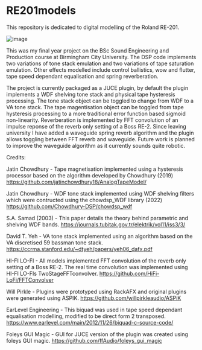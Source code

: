 # RE201models

This repository is dedicated to digital modelling of the Roland RE-201. 

![image](https://github.com/user-attachments/assets/af2c5b00-7f3b-427c-9058-f0eb94b3c5e8)

This was my final year project on the BSc Sound Engineering and Production course at Birmingham City University. The DSP code implements two variations of tone stack emulation and two variations of tape saturation emulation. Other effects modelled include control ballistics, wow and flutter, tape speed dependant equalisation and spring reverberation.

The project is currently packaged as a JUCE plugin, by default the plugin implements a WDF shelving tone stack and physical tape hysteresis processing. The tone stack object can be toggled to change from WDF to a VA tone stack. The tape magentisation object can be toggled from tape hysteresis processing to a more traditional error function based sigmoid non-linearity. Reverberation is implemented by FFT convolution of an impulse reponse of the reverb only setting of a Boss RE-2. Since leaving university I have added a waveguide spring reverb algorithm and the plugin allows toggling between FFT reverb and waveguide. Future work is planned to improve the waveguide algorithm as it currently sounds quite robotic.  

Credits:

Jatin Chowdhury - Tape magnetisation implemented using a hysteresis processor based on the algorithm developed by Chowdhury (2019)
https://github.com/jatinchowdhury18/AnalogTapeModel/

Jatin Chowdhury - WDF tone stack implemented using WDF shelving filters which were contructed using the chowdsp_WDF library (2022)
https://github.com/Chowdhury-DSP/chowdsp_wdf

S.A. Samad (2003) - This paper details the theory behind parametric and shelving WDF bands.
https://journals.tubitak.gov.tr/elektrik/vol11/iss3/3/

David T. Yeh - VA tone stack implemented using an algorithm based on the VA discretised 59 bassman tone stack.
https://ccrma.stanford.edu/~dtyeh/papers/yeh06_dafx.pdf

HI-FI LO-FI - All models implemented FFT convolution of the reverb only setting of a Boss RE-2. The real time convolution was implemented using HI-FI LO-FIs TwoStageFFTconvolver.
https://github.com/HiFi-LoFi/FFTConvolver

Will Pirkle - Plugins were prototyped using RackAFX and original plugins were generated using ASPIK.
https://github.com/willpirkleaudio/ASPiK

EarLevel Engineering - This biquad was used in tape speed dependant equalisation modelling, modified to be direct form 2 transposed.
https://www.earlevel.com/main/2012/11/26/biquad-c-source-code/

Foleys GUI Magic - GUI for JUCE version of the plugin was created using foleys GUI magic.
https://github.com/ffAudio/foleys_gui_magic



